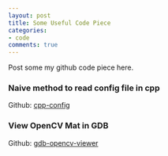 ```yaml
---
layout: post
title: Some Useful Code Piece
categories:
- code
comments: true
---
```

Post some my github code piece here.

### Naive method to read config file in cpp
Github: [cpp-config](https://github.com/beenfrog/cpp-config)

### View OpenCV Mat in GDB
Github: [gdb-opencv-viewer](https://github.com/beenfrog/gdb-opencv-viewer)
